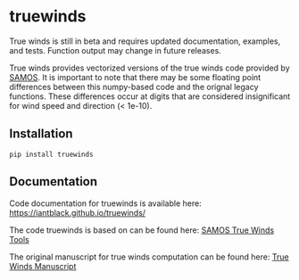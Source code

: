 # truewinds

True winds is still in beta and requires updated documentation, examples, and tests. Function output may change in future releases.

True winds provides vectorized versions of the true winds code provided by [SAMOS](https://samos.coaps.fsu.edu/html/tools_truewinds.php). 
It is important to note that there may be some floating point differences between this numpy-based code and the orignal legacy functions.
These differences occur at digits that are considered insignificant for wind speed and direction (< 1e-10). 

## Installation

`pip install truewinds`


## Documentation

Code documentation for truewinds is available here: https://iantblack.github.io/truewinds/

The code truewinds is based on can be found here: [SAMOS True Winds Tools](https://samos.coaps.fsu.edu/html/tools_truewinds.php)

The original manuscript for true winds computation can be found here: [True Winds Manuscript](`https://doi.org/10.1175/1520-0426(1999)016<0939:EMTITW>2.0.CO;2`)